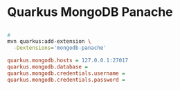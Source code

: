 # Quarkus MongoDB Panache

##

```sh
#
mvn quarkus:add-extension \
  -Dextensions='mongodb-panache'
```

```ini
quarkus.mongodb.hosts = 127.0.0.1:27017
quarkus.mongodb.database =
quarkus.mongodb.credentials.username =
quarkus.mongodb.credentials.password =
```
